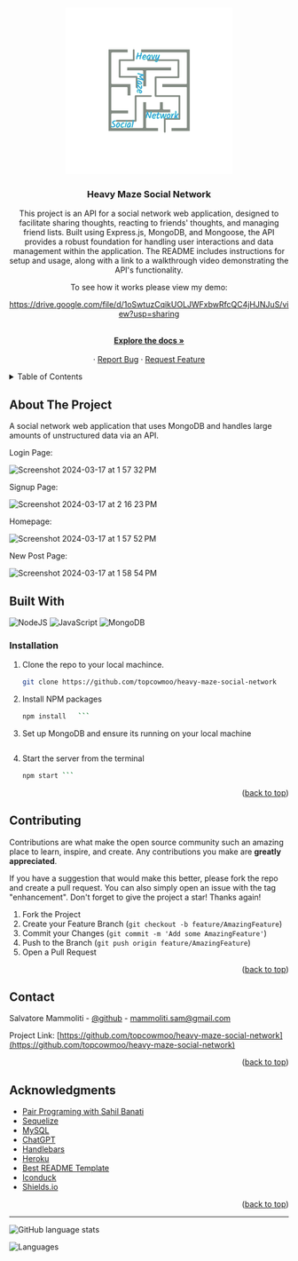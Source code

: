 <a name="readme-top"></a>

<br />
<div align="center">
  <a href="https://github.com/topcowmoo/heavy-maze-social-network">
    <img src="/public/images/logo.png" alt="Logo" width="300" height="300">
  </a>

<h3 align="center">Heavy Maze Social Network</h3>

  <p align="center">
   This project is an API for a social network web application, designed to facilitate sharing thoughts, reacting to friends' thoughts, and managing friend lists. Built using Express.js, MongoDB, and Mongoose, the API provides a robust foundation for handling user interactions and data management within the application. The README includes instructions for setup and usage, along with a link to a walkthrough video demonstrating the API's functionality.

To see how it works please view my demo:

https://drive.google.com/file/d/1oSwtuzCqikUOLJWFxbwRfcQC4jHJNJuS/view?usp=sharing

  <br />
    <a href="https://github.com/topcowmoo/heavy-maze-social-network"><strong>Explore the docs »</strong></a>
    <br />
    <br />
    ·
    <a href="https://github.com/topcowmoo/heavy-maze-social-network/issues">Report Bug</a>
    ·
    <a href="https://github.com/topcowmoo/heavy-maze-social-network/issues">Request Feature</a>

  </p>
</div>

<!-- TABLE OF CONTENTS -->

<details>
  <summary>Table of Contents</summary>
  <ol>
    <li>
      <a href="#about-the-project">About The Project</a>
      <ul>
        <li><a href="#built-with">Built With</a></li>
      </ul>
    </li>
    <li><a href="#installation">Installation</a></li>
    <li>
      <a href="#contributing">Contributing</a>
    </li>
    <li>
      <a href="#contact">Contact</a>
    </li>
    <li>
      <a href="#acknowledgments">Acknowledgments</a>
    </li>
  </ol>
</details>


<!-- ABOUT THE PROJECT -->

## About The Project

A social network web application that uses MongoDB and handles large amounts of unstructured data via an API.

Login Page:

![Screenshot 2024-03-17 at 1 57 32 PM](https://github.com/topcowmoo/dry-mvc-tech-blog/assets/149528212/85c67e3a-9009-4d60-b973-5866801a793e)

Signup Page:

![Screenshot 2024-03-17 at 2 16 23 PM](https://github.com/topcowmoo/dry-mvc-tech-blog/assets/149528212/953101ed-7894-4f60-bd4b-4f8056eaec02)

Homepage:

![Screenshot 2024-03-17 at 1 57 52 PM](https://github.com/topcowmoo/dry-mvc-tech-blog/assets/149528212/9fea9400-cad6-4e74-8cc0-2c586b5045d7)

New Post Page:

![Screenshot 2024-03-17 at 1 58 54 PM](https://github.com/topcowmoo/dry-mvc-tech-blog/assets/149528212/2fc20f99-d705-45e4-bbf1-e6a3903ffd5b)

<!-- BUILT WITH -->

## Built With

![NodeJS](https://img.shields.io/badge/Node%20js-339933?style=for-the-badge&logo=nodedotjs&logoColor=white)
![JavaScript](https://img.shields.io/badge/javascript-%23323330.svg?style=for-the-badge&logo=javascript&logoColor=%23F7DF1E)
![MongoDB](https://img.shields.io/badge/MongoDB-%234ea94b.svg?style=for-the-badge&logo=mongodb&logoColor=white)


<!-- INSTALLATION -->

### Installation

1. Clone the repo to your local machince.
   ```sh
   git clone https://github.com/topcowmoo/heavy-maze-social-network
   ```
2. Install NPM packages
   ````sh
   npm install   ```
   ````
3. Set up MongoDB and ensure its running on your local machine
   ````sh

4. Start the server from the terminal
   ````sh
   npm start ```
   ````

<p align="right">(<a href="#readme-top">back to top</a>)</p>

<!-- CONTRIBUTING -->

## Contributing

Contributions are what make the open source community such an amazing place to learn, inspire, and create. Any contributions you make are **greatly appreciated**.

If you have a suggestion that would make this better, please fork the repo and create a pull request. You can also simply open an issue with the tag "enhancement".
Don't forget to give the project a star! Thanks again!

1. Fork the Project
2. Create your Feature Branch (`git checkout -b feature/AmazingFeature`)
3. Commit your Changes (`git commit -m 'Add some AmazingFeature'`)
4. Push to the Branch (`git push origin feature/AmazingFeature`)
5. Open a Pull Request

<p align="right">(<a href="#readme-top">back to top</a>)</p>

<!-- CONTACT -->

## Contact

Salvatore Mammoliti - [@github](https://github.com/topcowmoo) - mammoliti.sam@gmail.com

Project Link: [https://github.com/topcowmoo/heavy-maze-social-network](https://github.com/topcowmoo/heavy-maze-social-network)

<p align="right">(<a href="#readme-top">back to top</a>)</p>

<!-- ACKNOWLEDGMENTS -->

## Acknowledgments

- [Pair Programing with Sahil Banati](https://github.com/sbanati)
- [Sequelize](https://sequelize.org/)
- [MySQL](https://www.mysql.com/)
- [ChatGPT](https://chat.openai.com/)
- [Handlebars](https://handlebarsjs.com/)
- [Heroku](https://devcenter.heroku.com/)
- [Best README Template](https://github.com/othneildrew/Best-README-Template)
- [Iconduck](https://iconduck.com/)
- [Shields.io](https://shields.io/)

<p align="right">(<a href="#readme-top">back to top</a>)</p>

---

![GitHub language stats](https://img.shields.io/github/languages/top/topcowmoo/heavy-maze-social-network)

![Languages](https://img.shields.io/github/languages/count/topcowmoo/heavy-maze-social-network)


